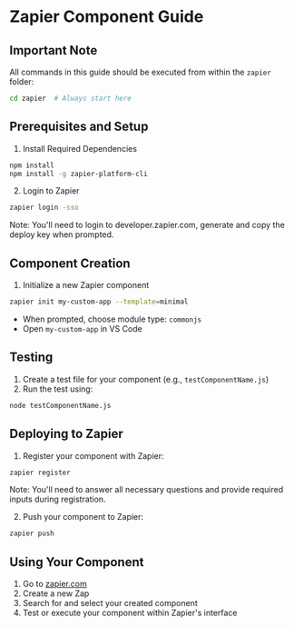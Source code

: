 # Zapier Component Guide

## Important Note
All commands in this guide should be executed from within the `zapier` folder:
```bash
cd zapier  # Always start here
```

## Prerequisites and Setup

1. Install Required Dependencies
```bash
npm install
npm install -g zapier-platform-cli 
```

2. Login to Zapier
```bash
zapier login -sso
```
Note: You'll need to login to developer.zapier.com, generate and copy the deploy key when prompted.

## Component Creation

1. Initialize a new Zapier component
```bash
zapier init my-custom-app --template=minimal
```
- When prompted, choose module type: `commonjs`
- Open `my-custom-app` in VS Code

## Testing

1. Create a test file for your component (e.g., `testComponentName.js`)
2. Run the test using:
```bash
node testComponentName.js
```

## Deploying to Zapier

1. Register your component with Zapier:
```bash
zapier register
```
Note: You'll need to answer all necessary questions and provide required inputs during registration.

2. Push your component to Zapier:
```bash
zapier push
```

## Using Your Component

1. Go to [zapier.com](https://zapier.com)
2. Create a new Zap
3. Search for and select your created component
4. Test or execute your component within Zapier's interface
